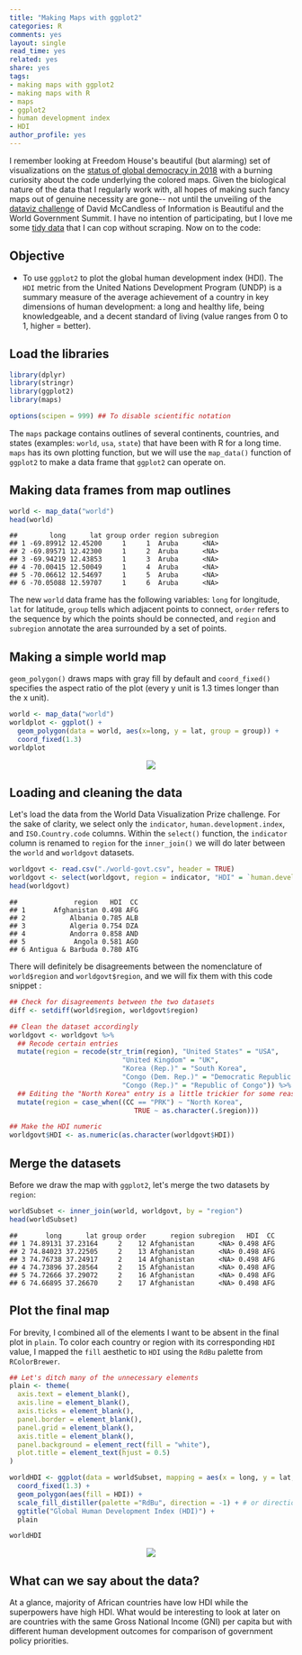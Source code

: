 ```yaml
---
title: "Making Maps with ggplot2"
categories: R
comments: yes
layout: single
read_time: yes
related: yes
share: yes
tags:
- making maps with ggplot2
- making maps with R
- maps
- ggplot2
- human development index
- HDI
author_profile: yes
---
```


I remember looking at Freedom House's beautiful (but alarming) set of visualizations on the <a href = "https://freedomhouse.org/report/freedom-world/freedom-world-2018"> status of global democracy in 2018</a> with a burning curiosity about the code underlying the colored maps. Given the biological nature of the data that I regularly work with, all hopes of making such fancy maps out of genuine necessity are gone-- not until the unveiling of the <a href= "https://informationisbeautiful.net/2018/announcing-the-world-data-visualization-prize-a-40k-dataviz-challenge/">dataviz challenge</a> of David McCandless of Information is Beautiful and the World Government Summit. I have no intention of participating, but I love me some <a href = "https://docs.google.com/spreadsheets/d/11LhOlwsloUuA495r-04IDwciMqNrLwWGpveqpF61WXU/edit#gid=249389891">tidy data</a> that I can cop without scraping. Now on to the code:

<!-- readmore -->

## Objective

* To use ```ggplot2``` to plot the global human development index (HDI). The ```HDI``` metric from the United Nations Development Program (UNDP) is a summary measure of the average achievement of a country in key dimensions of human development: a long and healthy life, being knowledgeable, and a decent standard of living (value ranges from 0 to 1, higher = better).

## Load the libraries 

```R
library(dplyr)
library(stringr)
library(ggplot2)
library(maps)

options(scipen = 999) ## To disable scientific notation
```

The ```maps``` package contains outlines of several continents, countries, and states (examples: ```world```, ```usa```, ```state```) that have been with R for a long time. ```maps``` has its own plotting function, but we will use the ```map_data()``` function of ```ggplot2``` to make a data frame that ```ggplot2``` can operate on.

## Making data frames from map outlines 

```R
world <- map_data("world")
head(world)

```

```
##        long      lat group order region subregion
## 1 -69.89912 12.45200     1     1  Aruba      <NA>
## 2 -69.89571 12.42300     1     2  Aruba      <NA>
## 3 -69.94219 12.43853     1     3  Aruba      <NA>
## 4 -70.00415 12.50049     1     4  Aruba      <NA>
## 5 -70.06612 12.54697     1     5  Aruba      <NA>
## 6 -70.05088 12.59707     1     6  Aruba      <NA>
```

The new ```world``` data frame has the following variables: ```long``` for longitude, ```lat``` for latitude, ```group``` tells which adjacent points to connect, ```order``` refers to the sequence by which the points should be connected, and ```region``` and ```subregion``` annotate the area surrounded by a set of points.

## Making a simple world map

```geom_polygon()``` draws maps with gray fill by default and ```coord_fixed()``` specifies the aspect ratio of the plot (every y unit is 1.3 times longer than the x unit).

```R
world <- map_data("world")
worldplot <- ggplot() +
  geom_polygon(data = world, aes(x=long, y = lat, group = group)) + 
  coord_fixed(1.3)
worldplot
```

<p align="center"><img src="https://raw.githubusercontent.com/sarahpenir/sarahpenir.github.io/master/_posts/images/2019-01-06-World-Map.png"></p>

## Loading and cleaning the data

Let's load the data from the World Data Visualization Prize challenge. For the sake of clarity, we select only the ```indicator```, ```human.development.index```, and ```ISO.Country.code``` columns. Within the ```select()``` function, the ```indicator``` column is renamed to ```region``` for the ```inner_join()``` we will do later between the ```world``` and ```worldgovt``` datasets.

```R
worldgovt <- read.csv("./world-govt.csv", header = TRUE)
worldgovt <- select(worldgovt, region = indicator, "HDI" = `human.development.index`, "CC" = ISO.Country.code)
head(worldgovt)
```

```
##              region   HDI  CC
## 1       Afghanistan 0.498 AFG
## 2           Albania 0.785 ALB
## 3           Algeria 0.754 DZA
## 4           Andorra 0.858 AND
## 5            Angola 0.581 AGO
## 6 Antigua & Barbuda 0.780 ATG
```

There will definitely be disagreements between the nomenclature of ```world$region``` and ```worldgovt$region```, and we will fix them with this code snippet :

```R
## Check for disagreements between the two datasets
diff <- setdiff(world$region, worldgovt$region)

## Clean the dataset accordingly
worldgovt <- worldgovt %>%
  ## Recode certain entries
  mutate(region = recode(str_trim(region), "United States" = "USA",
                            "United Kingdom" = "UK",
                            "Korea (Rep.)" = "South Korea",
                            "Congo (Dem. Rep.)" = "Democratic Republic of the Congo",
                            "Congo (Rep.)" = "Republic of Congo")) %>%
  ## Editing the "North Korea" entry is a little trickier for some reason
  mutate(region = case_when((CC == "PRK") ~ "North Korea",
                               TRUE ~ as.character(.$region)))

## Make the HDI numeric
worldgovt$HDI <- as.numeric(as.character(worldgovt$HDI))

```

## Merge the datasets

Before we draw the map with ```ggplot2```, let's merge the two datasets by ```region```:

```R
worldSubset <- inner_join(world, worldgovt, by = "region")
head(worldSubset)
```

```
##       long      lat group order      region subregion   HDI  CC
## 1 74.89131 37.23164     2    12 Afghanistan      <NA> 0.498 AFG
## 2 74.84023 37.22505     2    13 Afghanistan      <NA> 0.498 AFG
## 3 74.76738 37.24917     2    14 Afghanistan      <NA> 0.498 AFG
## 4 74.73896 37.28564     2    15 Afghanistan      <NA> 0.498 AFG
## 5 74.72666 37.29072     2    16 Afghanistan      <NA> 0.498 AFG
## 6 74.66895 37.26670     2    17 Afghanistan      <NA> 0.498 AFG
```

## Plot the final map

For brevity, I combined all of the elements I want to be absent in the final plot in ```plain```. To color each country or region with its corresponding ```HDI``` value, I mapped the ```fill``` aesthetic to ```HDI``` using the ```RdBu``` palette from ```RColorBrewer```.

```R
## Let's ditch many of the unnecessary elements
plain <- theme(
  axis.text = element_blank(),
  axis.line = element_blank(),
  axis.ticks = element_blank(),
  panel.border = element_blank(),
  panel.grid = element_blank(),
  axis.title = element_blank(),
  panel.background = element_rect(fill = "white"),
  plot.title = element_text(hjust = 0.5)
)

worldHDI <- ggplot(data = worldSubset, mapping = aes(x = long, y = lat, group = group)) + 
  coord_fixed(1.3) +
  geom_polygon(aes(fill = HDI)) +
  scale_fill_distiller(palette ="RdBu", direction = -1) + # or direction=1
  ggtitle("Global Human Development Index (HDI)") +
  plain

worldHDI
```

<p align="center"><img src="https://raw.githubusercontent.com/sarahpenir/sarahpenir.github.io/master/_posts/images/2019-01-06-Global-HDI2.png"></p>

## What can we say about the data?

At a glance, majority of African countries have low HDI while the superpowers have high HDI. What would be interesting to look at later on are countries with the same Gross National Income (GNI) per capita but with different human development outcomes for comparison of government policy priorities.
